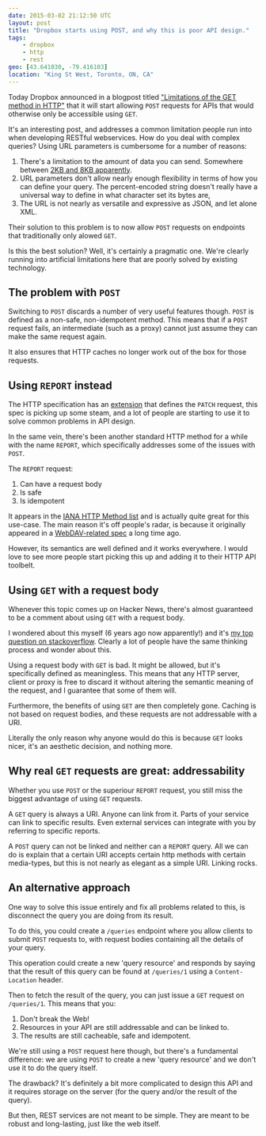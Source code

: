 ```yaml
---
date: 2015-03-02 21:12:50 UTC
layout: post
title: "Dropbox starts using POST, and why this is poor API design."
tags:
    - dropbox
    - http
    - rest
geo: [43.641030, -79.416103]
location: "King St West, Toronto, ON, CA"
---
```


Today Dropbox announced in a blogpost titled
["Limitations of the GET method in HTTP"][1] that it will start allowing `POST`
requests for APIs that would otherwise only be accessible using `GET`.

It's an interesting post, and addresses a common limitation people run into
when developing RESTful webservices. How do you deal with complex queries?
Using URL parameters is cumbersome for a number of reasons:

1. There's a limitation to the amount of data you can send. Somewhere between
   [2KB and 8KB apparently][2].
2. URL parameters don't allow nearly enough flexibility in terms of how you
   can define your query. The percent-encoded string doesn't really have a
   universal way to define in what character set its bytes are,
3. The URL is not nearly as versatile and expressive as JSON, and let alone
   XML. 

Their solution to this problem is to now allow `POST` requests on endpoints
that traditionally only alowed `GET`.

Is this the best solution? Well, it's certainly a pragmatic one. We're clearly
running into artificial limitations here that are poorly solved by existing
technology.


The problem with `POST`
-----------------------

Switching to `POST` discards a number of very useful features though. `POST`
is defined as a non-safe, non-idempotent method. This means that if a `POST`
request fails, an intermediate (such as a proxy) cannot just assume they can
make the same request again.

It also ensures that HTTP caches no longer work out of the box for those
requests.


Using `REPORT` instead
----------------------

The HTTP specification has an [extension][3] that defines the `PATCH` request,
this spec is picking up some steam, and a lot of people are starting to use it
to solve common problems in API design.

In the same vein, there's been another standard HTTP method for a while with
the name `REPORT`, which specifically addresses some of the issues with `POST`.

The `REPORT` request:

1. Can have a request body
2. Is safe
3. Is idempotent

It appears in the [IANA HTTP Method list][4] and is actually quite great for
this use-case. The main reason it's off people's radar, is because it
originally appeared in a [WebDAV-related spec][5] a long time ago.

However, its semantics are well defined and it works everywhere. I would love
to see more people start picking this up and adding it to their HTTP API
toolbelt.


Using `GET` with a request body
-------------------------------

Whenever this topic comes up on Hacker News, there's almost guaranteed to be a
comment about using `GET` with a request body.

I wondered about this myself (6 years ago now apparently!) and it's
[my top question on stackoverflow][6]. Clearly a lot of people have the same
thinking process and wonder about this.

Using a request body with `GET` is bad. It might be allowed, but it's
specifically defined as meaningless. This means that any HTTP server, client or
proxy is free to discard it without altering the semantic meaning of the
request, and I guarantee that some of them will.

Furthermore, the benefits of using `GET` are then completely gone. Caching is
not based on request bodies, and these requests are not addressable with a
URI.

Literally the only reason why anyone would do this is because `GET` looks
nicer, it's an aesthetic decision, and nothing more.


Why real `GET` requests are great: addressability
-------------------------------------------------

Whether you use `POST` or the superiour `REPORT` request, you still miss the
biggest advantage of using `GET` requests.

A `GET` query is always a URI. Anyone can link from it. Parts of your service
can link to specific results. Even external services can integrate with you by
referring to specific reports.

A `POST` query can not be linked and neither can a `REPORT` query. All we can
do is explain that a certain URI accepts certain http methods with certain 
media-types, but this is not nearly as elegant as a simple URI. Linking rocks.


An alternative approach
-----------------------

One way to solve this issue entirely and fix all problems related to this, is
disconnect the query you are doing from its result.

To do this, you could create a `/queries` endpoint where you allow clients to
submit `POST` requests to, with request bodies containing all the details of
your query.

This operation could create a new 'query resource' and responds by saying that
the result of this query can be found at `/queries/1` using a
`Content-Location` header.

Then to fetch the result of the query, you can just issue a `GET` request on
`/queries/1`. This means that you:

1. Don't break the Web!
2. Resources in your API are still addressable and can be linked to.
3. The results are still cacheable, safe and idempotent.

We're still using a `POST` request here though, but there's a fundamental
difference: we are using `POST` to create a new 'query resource' and we don't
use it to do the query itself.

The drawback? It's definitely a bit more complicated to design this API and it
requires storage on the server (for the query and/or the result of the query).

But then, REST services are not meant to be simple. They are meant to be
robust and long-lasting, just like the web itself.


[1]: https://blogs.dropbox.com/developers/2015/03/limitations-of-the-get-method-in-http/
[2]: http://stackoverflow.com/questions/2659952/maximum-length-of-http-get-request
[3]: http://tools.ietf.org/html/rfc5789
[4]: http://www.iana.org/assignments/http-methods/http-methods.xhtml
[5]: http://tools.ietf.org/html/rfc3253
[6]: http://stackoverflow.com/questions/978061/http-get-with-request-body
